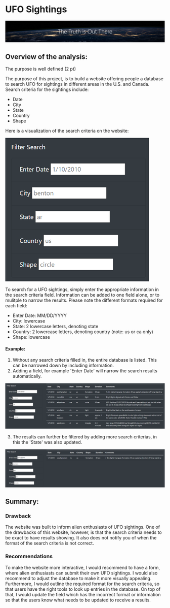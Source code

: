 # UFO Sightings
![The Truth is Out There](resources/banner.PNG)


## Overview of the analysis:

The purpose is well defined (2 pt)

The purpose of this project, is to build a website offering people a database to search UFO for sightings in different areas in the U.S. and Canada. Search criteria for the sightings include:
- Date 
- City
- State
- Country
- Shape 

Here is a visualization of the search criteria on the website: 

![Filters](resources/search.PNG)

To search for a UFO sightings, simply enter the appropriate information in the search criteria field. Information can be added to one field alone, or to mulitple to narrow the results. Please note the different formats required for each field:
- Enter Date: MM/DD/YYYY
- City: lowercase
- State: 2 lowercase letters, denoting state
- Country: 2 lowercase letters, denoting country (note: us or ca only) 
- Shape: lowercase

#### Example: 
1. Without any search criteria filled in, the entire database is listed. This can be narrowed down by including information. 
2. Adding a field, for example 'Enter Date' will narrow the search results automatically.

![Filter added: Date](resources/date.PNG)

3. The results can further be filtered by adding more search criterias, in this the 'State' was also updated. 

![Filtered Data](resources/filter.PNG)

## Summary:

### Drawback 
The website was built to inform alien enthusiasts of UFO sightings. One of the drawbacks of this website, however, is that the search criteria needs to be exact to have results showing. It also does not notify you of when the format of the search criteria is not correct.

### Recommendations
To make the website more interactive, I would recommend to have a form, where alien enthusiasts can submit their own UFO sightings. 
I would also recommend to adjust the database to make it more visually appealing. Furthermore, I would outline the required format for the search criteria, so that users have the right tools to look up entries in the database. On top of that, I would update the field which has the incorrect format or information so that the users know what needs to be updated to receive a results. 
